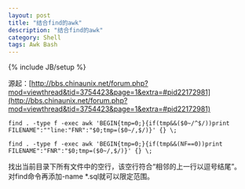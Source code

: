 ```yaml
---
layout: post
title: "结合find的awk"
description: "结合find的awk"
category: Shell
tags: Awk Bash
---
```

{% include JB/setup %}

源起：[http://bbs.chinaunix.net/forum.php?mod=viewthread&tid=3754423&page=1&extra=#pid22172981](http://bbs.chinaunix.net/forum.php?mod=viewthread&tid=3754423&page=1&extra=#pid22172981)

	find . -type f -exec awk 'BEGIN{tmp=0;}{if(tmp&&($0~/^$/))print FILENAME":""line:"FNR":"$0;tmp=($0~/,$/)}' {} \;

	find . -type f -exec awk 'BEGIN{tmp=0;}{if(tmp&&(NF==0))print FILENAME":"FNR":"$0;tmp=($0~/,$/)}' {} \;

找出当前目录下所有文件中的空行，该空行符合“相邻的上一行以逗号结尾”。  
对find命令再添加-name *.sql就可以限定范围。